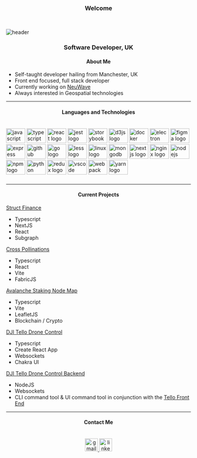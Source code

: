 <h3 align="center">Welcome</h3>
<br>

![header](https://capsule-render.vercel.app/api?type=waving&color=timeGradient&height=300&section=header&text=Lucas&#32;Martin&fontSize=90&animation=twinkling)

<h3 align="center">Software
Developer, UK</h3>

<h4 align="center">About Me</h4>

- Self-taught developer hailing from Manchester, UK
- Front end focused, full stack developer
- Currently working on [NeuWave](www.neuwave.co.uk)
- Always interested in Geospatial technologies

---

<h4 align="center">Languages and Technologies</h4>

<br>

<div align="left">
  <img src="https://cdn.jsdelivr.net/gh/devicons/devicon/icons/javascript/javascript-original.svg" height="40" width="52" alt="javascript logo"  />
  <img src="https://cdn.jsdelivr.net/gh/devicons/devicon/icons/typescript/typescript-plain.svg" height="40" width="52" alt="typescript logo"  />
  <img src="https://cdn.jsdelivr.net/gh/devicons/devicon/icons/react/react-original-wordmark.svg" height="40" width="52" alt="react logo"  />
  <img src="https://cdn.jsdelivr.net/gh/devicons/devicon/icons/jest/jest-plain.svg" height="40" width="52" alt="jest logo"  />
  <img src="https://cdn.jsdelivr.net/gh/devicons/devicon/icons/storybook/storybook-original.svg" height="40" width="52" alt="storybook logo"  />
  <img src="https://cdn.jsdelivr.net/gh/devicons/devicon/icons/d3js/d3js-plain.svg" height="40" width="52" alt="d3js logo"  />
  <img src="https://cdn.jsdelivr.net/gh/devicons/devicon/icons/docker/docker-plain-wordmark.svg" height="40" width="52" alt="docker logo"  />
  <img src="https://cdn.jsdelivr.net/gh/devicons/devicon/icons/electron/electron-original.svg" height="40" width="52" alt="electron logo"  />
  <img src="https://cdn.jsdelivr.net/gh/devicons/devicon/icons/figma/figma-original.svg" height="40" width="52" alt="figma logo"  />
  <img src="https://cdn.jsdelivr.net/gh/devicons/devicon/icons/express/express-original.svg" height="40" width="52" alt="express logo"  />
  <img src="https://cdn.jsdelivr.net/gh/devicons/devicon/icons/github/github-original.svg" height="40" width="52" alt="github logo"  />
  <img src="https://cdn.jsdelivr.net/gh/devicons/devicon/icons/go/go-original.svg" height="40" width="52" alt="go logo"  />
  <img src="https://cdn.jsdelivr.net/gh/devicons/devicon/icons/less/less-plain-wordmark.svg" height="40" width="52" alt="less logo"  />
  <img src="https://cdn.jsdelivr.net/gh/devicons/devicon/icons/linux/linux-original.svg" height="40" width="52" alt="linux logo"  />
  <img src="https://cdn.jsdelivr.net/gh/devicons/devicon/icons/mongodb/mongodb-original.svg" height="40" width="52" alt="mongodb logo"  />
  <img src="https://cdn.jsdelivr.net/gh/devicons/devicon/icons/nextjs/nextjs-line.svg" height="40" width="52" alt="nextjs logo"  />
  <img src="https://cdn.jsdelivr.net/gh/devicons/devicon/icons/nginx/nginx-original.svg" height="40" width="52" alt="nginx logo"  />
  <img src="https://cdn.jsdelivr.net/gh/devicons/devicon/icons/nodejs/nodejs-plain.svg" height="40" width="52" alt="nodejs logo"  />
  <img src="https://cdn.jsdelivr.net/gh/devicons/devicon/icons/npm/npm-original-wordmark.svg" height="40" width="52" alt="npm logo"  />
  <img src="https://cdn.jsdelivr.net/gh/devicons/devicon/icons/python/python-original-wordmark.svg" height="40" width="52" alt="python logo"  />
  <img src="https://cdn.jsdelivr.net/gh/devicons/devicon/icons/redux/redux-original.svg" height="40" width="52" alt="redux logo"  />
  <img src="https://cdn.jsdelivr.net/gh/devicons/devicon/icons/vscode/vscode-original.svg" height="40" width="52" alt="vscode logo"  />
  <img src="https://cdn.jsdelivr.net/gh/devicons/devicon/icons/webpack/webpack-plain.svg" height="40" width="52" alt="webpack logo"  />
  <img src="https://cdn.jsdelivr.net/gh/devicons/devicon/icons/yarn/yarn-original.svg" height="40" width="52" alt="yarn logo"  />
</div>

###
---

<h4 align="center">Current Projects</h4>

[Struct Finance](https://app.struct.fi/markets)
- Typescript
- NextJS
- React
- Subgraph

[Cross Pollinations](https://www.crosspollinations.net/editor)
- Typescript
- React
- Vite
- FabricJS

[Avalanche Staking Node Map](https://avalanche-node-map.vercel.app/)
- Typescript
- Vite
- LeafletJS
- Blockchain / Crypto

[DJI Tello Drone Control](https://github.com/lm93547/tello-front-end-v2)
- Typescript
- Create React App
- Websockets
- Chakra UI

[DJI Tello Drone Control Backend](https://github.com/lm93547/tello-backend)
- NodeJS
- Websockets
- CLI command tool & UI command tool in conjunction with the [Tello Front End](https://github.com/lm93547/tello-front-end-v2)


---

<h4 align="center">Contact Me</h4>


<br>
<div align="center">
  <a href="mailto:lucasmartin045@gmail.com" target="_blank">
    <img src="https://img.shields.io/static/v1?message=Gmail&logo=gmail&label=&color=D14836&logoColor=white&labelColor=&style=for-the-badge" height="35" alt="gmail logo"  />
  </a>
  <a href="https://www.linkedin.com/in/lucas-martin-459449174" target="_blank">
    <img src="https://img.shields.io/static/v1?message=LinkedIn&logo=linkedin&label=&color=0077B5&logoColor=white&labelColor=&style=for-the-badge" height="35" alt="linkedin logo"  />
  </a>
</div>

###


